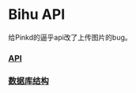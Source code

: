# Bihu API

给Pinkd的逼乎api改了上传图片的bug。

### [API](https://github.com/jay68/bihu_web/wiki/%E9%80%BC%E4%B9%8EAPI%E6%96%87%E6%A1%A3)
### [数据库结构](bihu.sql)